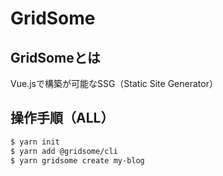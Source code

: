 # GridSome

## GridSomeとは

Vue.jsで構築が可能なSSG（Static Site Generator）

## 操作手順（ALL）

```bash
$ yarn init
$ yarn add @gridsome/cli
$ yarn gridsome create my-blog
```